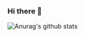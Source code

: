 ### Hi there 👋

![Anurag's github stats](https://github-readme-stats.vercel.app/api?username=yuta0601&show_icons=true&theme=radical)